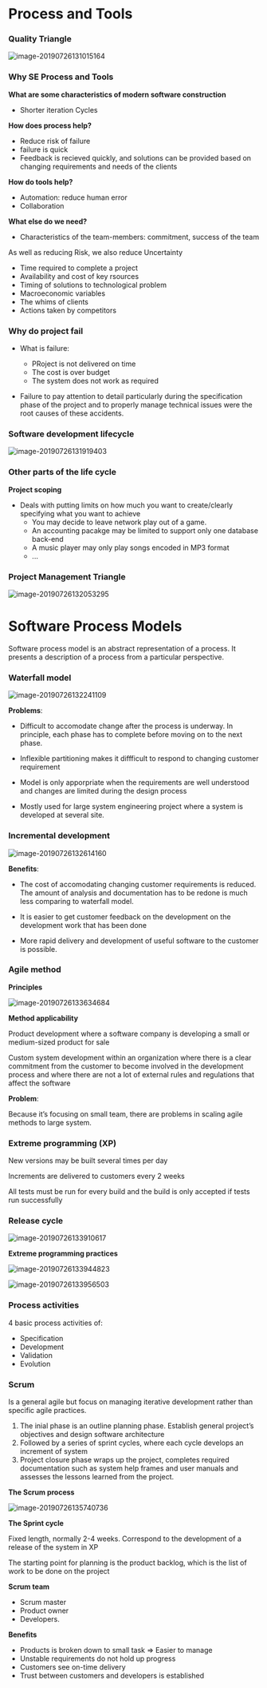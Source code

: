 # Process and Tools

### Quality Triangle

![image-20190726131015164](lec1.assets/image-20190726131015164.png)



### Why SE Process and Tools



**What are some characteristics of modern software construction**

- Shorter iteration Cycles



**How does process help?**

- Reduce risk of failure
- failure is quick
- Feedback is recieved quickly, and solutions can be provided based on changing requirements and needs of the clients



**How do tools help?**

- Automation: reduce human error
- Collaboration



**What else do we need?**

- Characteristics of the team-members: commitment, success of the team



As well as reducing Risk, we also reduce Uncertainty

- Time required to complete a project
- Availability and cost of key rsources
- Timing of solutions to technological problem
- Macroeconomic variables
- The whims of clients
- Actions taken by competitors



### Why do project fail

- What is failure:
  - PRoject is not delivered on time
  - The cost is over budget
  - The system does not work as required

- Failure to pay attention to detail particularly during the specification phase of the project and to properly manage technical issues were the root causes of these accidents.





### Software development lifecycle

![image-20190726131919403](lec1.assets/image-20190726131919403.png)

### Other parts of the life cycle

**Project scoping**

- Deals with putting limits on how much you want to create/clearly specifying what you want to achieve
  - You may decide to leave network play out of a game.
  - An accounting pacakge may be limited to support only one database back-end
  - A music player may only play songs encoded in MP3 format
  - ...



### Project Management Triangle

![image-20190726132053295](lec1.assets/image-20190726132053295.png)



# Software Process Models

Software process model is an abstract representation of a process. It presents a description of a process from a particular perspective.

### Waterfall model

![image-20190726132241109](lec1.assets/image-20190726132241109.png)

**Problems**:

- Difficult to accomodate change after the process is underway. In principle, each phase has to complete before moving on to the next phase.

- Inflexible partitioning makes it diffficult to respond to changing customer requirement
- Model is only apporpriate when the requirements are well understood and changes are limited during the design process
- Mostly used for large system engineering project where a system is developed at several site.



### Incremental development

![image-20190726132614160](lec1.assets/image-20190726132614160.png)

**Benefits**:

- The cost of accomodating changing customer requirements is reduced. The amount of analysis and documentation has to be redone is much less comparing to waterfall model.

- It is easier to get customer feedback on the development on the development work that has been done
- More rapid delivery and development of useful software to the customer is possible.



### Agile method

**Principles**

![image-20190726133634684](lec1.assets/image-20190726133634684.png)

**Method applicability**

Product development where a software company is developing a small or medium-sized product for sale

Custom system development within an organization where there is a clear commitment from the customer to become involved in the development process and where there are not a lot of external rules and regulations that affect the software



**Problem**:

Because it’s focusing on small team, there are problems in scaling agile methods to large system.





### Extreme programming (XP)

New versions may be built several times per day

Increments are delivered to customers every 2 weeks

All tests must be run for every build and the build is only accepted if tests run successfully 





### **Release cycle**

![image-20190726133910617](lec1.assets/image-20190726133910617.png)



**Extreme programming practices**

![image-20190726133944823](lec1.assets/image-20190726133944823.png)

![image-20190726133956503](lec1.assets/image-20190726133956503.png)



### **Process activities**

4 basic process activities of:

- Specification
- Development
- Validation
- Evolution

### Scrum

Is a general agile but focus on managing iterative development rather than specific agile practices.

1. The inial phase is an outline planning phase. Establish general project’s objectives and design software architecture
2. Followed by a series of sprint cycles, where each cycle develops an increment of system
3. Project closure phase wraps up the project, completes required documentation such as system help frames and user manuals and assesses the lessons learned from the project.

**The Scrum process**

![image-20190726135740736](lec1.assets/image-20190726135740736.png)

**The Sprint cycle**

Fixed length, normally 2-4 weeks. Correspond to the development of a release of the system in XP

The starting point for planning is the product backlog, which is the list of work to be done on the project

**Scrum team**

- Scrum master
- Product owner
- Developers.

**Benefits**

- Products is broken down to small task => Easier to manage
- Unstable requirements do not hold up progress
- Customers see on-time delivery
- Trust between customers and developers is established



